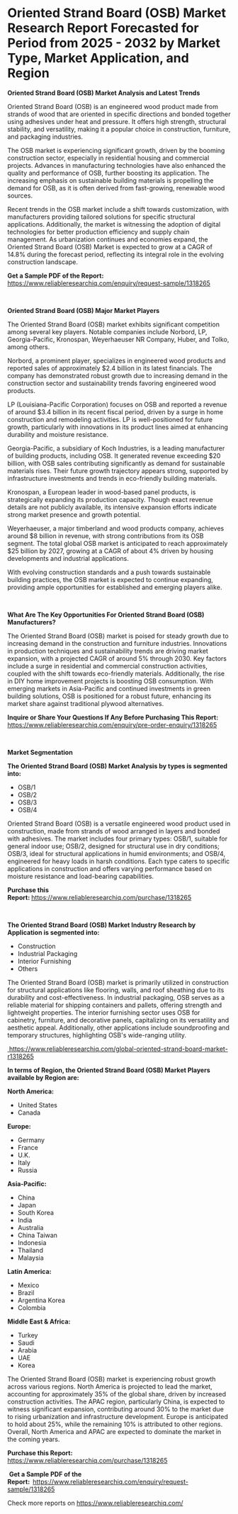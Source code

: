 <p><h1>Oriented Strand Board (OSB) Market Research Report Forecasted for Period from 2025 -  2032 by Market Type, Market Application, and Region</h1></p><p><strong>Oriented Strand Board (OSB) Market Analysis and Latest Trends</strong></p>
<p><p>Oriented Strand Board (OSB) is an engineered wood product made from strands of wood that are oriented in specific directions and bonded together using adhesives under heat and pressure. It offers high strength, structural stability, and versatility, making it a popular choice in construction, furniture, and packaging industries.</p><p>The OSB market is experiencing significant growth, driven by the booming construction sector, especially in residential housing and commercial projects. Advances in manufacturing technologies have also enhanced the quality and performance of OSB, further boosting its application. The increasing emphasis on sustainable building materials is propelling the demand for OSB, as it is often derived from fast-growing, renewable wood sources.</p><p>Recent trends in the OSB market include a shift towards customization, with manufacturers providing tailored solutions for specific structural applications. Additionally, the market is witnessing the adoption of digital technologies for better production efficiency and supply chain management. As urbanization continues and economies expand, the Oriented Strand Board (OSB) Market is expected to grow at a CAGR of 14.8% during the forecast period, reflecting its integral role in the evolving construction landscape.</p></p>
<p><strong>Get a Sample PDF of the Report:&nbsp;</strong> <a href="https://www.reliableresearchiq.com/enquiry/request-sample/1318265?utm_campaign=104&utm_medium=2&utm_source=Github&utm_content=ia&utm_term=05022025&utm_id=oriented-strand-board-osb">https://www.reliableresearchiq.com/enquiry/request-sample/1318265</a></p>
<p>&nbsp;</p>
<p><strong>Oriented Strand Board (OSB) Major Market Players</strong></p>
<p><p>The Oriented Strand Board (OSB) market exhibits significant competition among several key players. Notable companies include Norbord, LP, Georgia-Pacific, Kronospan, Weyerhaeuser NR Company, Huber, and Tolko, among others.</p><p>Norbord, a prominent player, specializes in engineered wood products and reported sales of approximately $2.4 billion in its latest financials. The company has demonstrated robust growth due to increasing demand in the construction sector and sustainability trends favoring engineered wood products.</p><p>LP (Louisiana-Pacific Corporation) focuses on OSB and reported a revenue of around $3.4 billion in its recent fiscal period, driven by a surge in home construction and remodeling activities. LP is well-positioned for future growth, particularly with innovations in its product lines aimed at enhancing durability and moisture resistance.</p><p>Georgia-Pacific, a subsidiary of Koch Industries, is a leading manufacturer of building products, including OSB. It generated revenue exceeding $20 billion, with OSB sales contributing significantly as demand for sustainable materials rises. Their future growth trajectory appears strong, supported by infrastructure investments and trends in eco-friendly building materials.</p><p>Kronospan, a European leader in wood-based panel products, is strategically expanding its production capacity. Though exact revenue details are not publicly available, its intensive expansion efforts indicate strong market presence and growth potential.</p><p>Weyerhaeuser, a major timberland and wood products company, achieves around $8 billion in revenue, with strong contributions from its OSB segment. The total global OSB market is anticipated to reach approximately $25 billion by 2027, growing at a CAGR of about 4% driven by housing developments and industrial applications.</p><p>With evolving construction standards and a push towards sustainable building practices, the OSB market is expected to continue expanding, providing ample opportunities for established and emerging players alike.</p></p>
<p>&nbsp;</p>
<p><strong>What Are The Key Opportunities For Oriented Strand Board (OSB) Manufacturers?</strong></p>
<p><p>The Oriented Strand Board (OSB) market is poised for steady growth due to increasing demand in the construction and furniture industries. Innovations in production techniques and sustainability trends are driving market expansion, with a projected CAGR of around 5% through 2030. Key factors include a surge in residential and commercial construction activities, coupled with the shift towards eco-friendly materials. Additionally, the rise in DIY home improvement projects is boosting OSB consumption. With emerging markets in Asia-Pacific and continued investments in green building solutions, OSB is positioned for a robust future, enhancing its market share against traditional plywood alternatives.</p></p>
<p><strong>Inquire or Share Your Questions If Any Before Purchasing This Report:</strong> <a href="https://www.reliableresearchiq.com/enquiry/pre-order-enquiry/1318265?utm_campaign=104&utm_medium=2&utm_source=Github&utm_content=ia&utm_term=05022025&utm_id=oriented-strand-board-osb">https://www.reliableresearchiq.com/enquiry/pre-order-enquiry/1318265</a></p>
<p>&nbsp;</p>
<p><strong>Market Segmentation</strong></p>
<p><strong>The Oriented Strand Board (OSB) Market Analysis by types is segmented into:</strong></p>
<p><ul><li>OSB/1</li><li>OSB/2</li><li>OSB/3</li><li>OSB/4</li></ul></p>
<p><p>Oriented Strand Board (OSB) is a versatile engineered wood product used in construction, made from strands of wood arranged in layers and bonded with adhesives. The market includes four primary types: OSB/1, suitable for general indoor use; OSB/2, designed for structural use in dry conditions; OSB/3, ideal for structural applications in humid environments; and OSB/4, engineered for heavy loads in harsh conditions. Each type caters to specific applications in construction and offers varying performance based on moisture resistance and load-bearing capabilities.</p></p>
<p><strong>Purchase this Report:&nbsp;</strong><a href="https://www.reliableresearchiq.com/purchase/1318265?utm_campaign=104&utm_medium=2&utm_source=Github&utm_content=ia&utm_term=05022025&utm_id=oriented-strand-board-osb">https://www.reliableresearchiq.com/purchase/1318265</a></p>
<p>&nbsp;</p>
<p><strong>The Oriented Strand Board (OSB) Market Industry Research by Application is segmented into:</strong></p>
<p><ul><li>Construction</li><li>Industrial Packaging</li><li>Interior Furnishing</li><li>Others</li></ul></p>
<p><p>The Oriented Strand Board (OSB) market is primarily utilized in construction for structural applications like flooring, walls, and roof sheathing due to its durability and cost-effectiveness. In industrial packaging, OSB serves as a reliable material for shipping containers and pallets, offering strength and lightweight properties. The interior furnishing sector uses OSB for cabinetry, furniture, and decorative panels, capitalizing on its versatility and aesthetic appeal. Additionally, other applications include soundproofing and temporary structures, highlighting OSB's wide-ranging utility.</p></p>
<p><a href="https://www.reliableresearchiq.com/global-oriented-strand-board-market-r1318265?utm_campaign=104&utm_medium=2&utm_source=Github&utm_content=ia&utm_term=05022025&utm_id=oriented-strand-board-osb">&nbsp;https://www.reliableresearchiq.com/global-oriented-strand-board-market-r1318265</a></p>
<p><strong>In terms of Region, the Oriented Strand Board (OSB) Market Players available by Region are:</strong></p>
<p>
    <p> <strong> North America: </strong>
        <ul>
            <li>United States</li>
            <li>Canada</li>
        </ul>
        </p> 
    <p> <strong> Europe: </strong>
        <ul>
            <li>Germany</li>
            <li>France</li>
            <li>U.K.</li>
            <li>Italy</li>
            <li>Russia</li>
        </ul>
        </p> 
    <p> <strong> Asia-Pacific: </strong>
        <ul>
            <li>China</li>
            <li>Japan</li>
            <li>South Korea</li>
            <li>India</li>
            <li>Australia</li>
            <li>China Taiwan</li>
            <li>Indonesia</li>
            <li>Thailand</li>
            <li>Malaysia</li>
        </ul>
        </p> 
    <p> <strong> Latin America: </strong>
        <ul>
            <li>Mexico</li>
            <li>Brazil</li>
            <li>Argentina Korea</li>
            <li>Colombia</li>
        </ul>
        </p> 
    <p> <strong> Middle East & Africa: </strong>
        <ul>
            <li>Turkey</li>
            <li>Saudi</li>
            <li>Arabia</li>
            <li>UAE</li>
            <li>Korea</li>
        </ul>
    </p>
    </p>
<p><p>The Oriented Strand Board (OSB) market is experiencing robust growth across various regions. North America is projected to lead the market, accounting for approximately 35% of the global share, driven by increased construction activities. The APAC region, particularly China, is expected to witness significant expansion, contributing around 30% to the market due to rising urbanization and infrastructure development. Europe is anticipated to hold about 25%, while the remaining 10% is attributed to other regions. Overall, North America and APAC are expected to dominate the market in the coming years.</p></p>
<p><strong>Purchase this Report: </strong><a href="https://www.reliableresearchiq.com/purchase/1318265?utm_campaign=104&utm_medium=2&utm_source=Github&utm_content=ia&utm_term=05022025&utm_id=oriented-strand-board-osb">https://www.reliableresearchiq.com/purchase/1318265</a></p>
<p>&nbsp;<strong>Get a Sample PDF of the Report:&nbsp;&nbsp;</strong><a href="https://www.reliableresearchiq.com/enquiry/request-sample/1318265?utm_campaign=104&utm_medium=2&utm_source=Github&utm_content=ia&utm_term=05022025&utm_id=oriented-strand-board-osb">https://www.reliableresearchiq.com/enquiry/request-sample/1318265</a></p>
<p><strong></strong></p>
<p>Check more reports on <a href="https://www.reliableresearchiq.com/?utm_campaign=104&utm_medium=2&utm_source=Github&utm_content=ia&utm_term=05022025&utm_id=oriented-strand-board-osb">https://www.reliableresearchiq.com/</a></p>